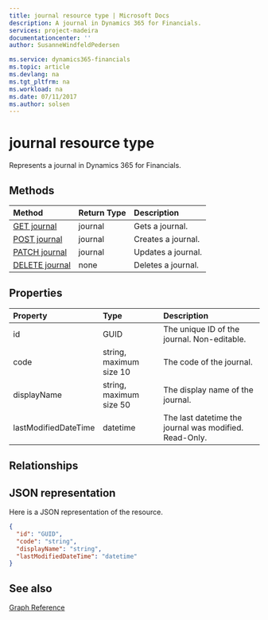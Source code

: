 ```yaml
---
title: journal resource type | Microsoft Docs
description: A journal in Dynamics 365 for Financials.
services: project-madeira
documentationcenter: ''
author: SusanneWindfeldPedersen

ms.service: dynamics365-financials
ms.topic: article
ms.devlang: na
ms.tgt_pltfrm: na
ms.workload: na
ms.date: 07/11/2017
ms.author: solsen
---
```


# journal resource type
Represents a journal in Dynamics 365 for Financials.

## Methods

| Method                                            |Return Type|Description    |
|:--------------------------------------------------|:----------|:--------------|
|[GET journal](../api/dynamics_journal_get.md)      |journal    |Gets a journal.   |
|[POST journal](../api/dynamics_create_journal.md)  |journal    |Creates a journal.|
|[PATCH journal](../api/dynamics_journal_update.md) |journal    |Updates a journal.|
|[DELETE journal](../api/dynamics_journal_delete.md)|none       |Deletes a journal.|

## Properties
| Property	         | Type	                 |Description                                           |
|:-------------------|:----------------------|:-----------------------------------------------------|
|id                  |GUID                   |The unique ID of the journal. Non-editable.           |
|code                |string, maximum size 10| The code of the journal.                             |
|displayName         |string, maximum size 50| The display name of the journal.                     |
|lastModifiedDateTime|datetime               |The last datetime the journal was modified. Read-Only.|

## Relationships

## JSON representation

Here is a JSON representation of the resource.


```json
{
  "id": "GUID",
  "code": "string",
  "displayName": "string",
  "lastModifiedDateTime": "datetime"
}
```

## See also
[Graph Reference](../api/dynamics_graph_reference.md)  
